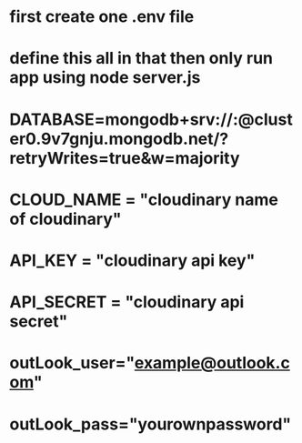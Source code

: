 # first create one .env file 

# define this all in that then only run app using node server.js
# DATABASE=mongodb+srv://<user>:<password>@cluster0.9v7gnju.mongodb.net/?retryWrites=true&w=majority


# CLOUD_NAME = "cloudinary name of cloudinary"
# API_KEY = "cloudinary api key"
# API_SECRET = "cloudinary api secret"

# outLook_user="example@outlook.com"
# outLook_pass="yourownpassword"
